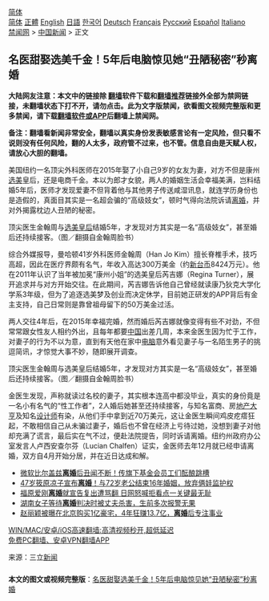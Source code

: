  <!-- 面包屑导航 --> <div class="breadcrumb"><!-- GTranslate: https://gtranslate.io/ -->  <div class="switcher notranslate">  <div class="selected">  <a href="#" onclick="return false;"> 简体</a>  </div>  <div class="option">  <a href="https://www.bannedbook.org" onclick="doGTranslate('zh-CN|zh-CN');jQuery('div.switcher div.selected a').html(jQuery(this).html());return false;" title="简体中文" class="nturl selected"> 简体</a>  <a href="https://www.bannedbook.org/zh-tw/" onclick="doGTranslate('zh-CN|zh-TW');jQuery('div.switcher div.selected a').html(jQuery(this).html());return false;" title="繁體中文" class="nturl"> 正體</a>  <a href="https://www.bannedbook.org/en/" onclick="doGTranslate('zh-CN|en');jQuery('div.switcher div.selected a').html(jQuery(this).html());return false;" title="English" class="nturl"> English</a>  <a href="https://www.bannedbook.org/ja/" onclick="doGTranslate('zh-CN|ja');jQuery('div.switcher div.selected a').html(jQuery(this).html());return false;" title="日本語" class="nturl"> 日語</a>  <a href="https://www.bannedbook.org/ko/" onclick="doGTranslate('zh-CN|ko');jQuery('div.switcher div.selected a').html(jQuery(this).html());return false;" title="한국어" class="nturl"> 한국어</a>  <a href="https://www.bannedbook.org/de/" onclick="doGTranslate('zh-CN|de');jQuery('div.switcher div.selected a').html(jQuery(this).html());return false;" title="Deutsch" class="nturl"> Deutsch</a>  <a href="https://www.bannedbook.org/fr/" onclick="doGTranslate('zh-CN|fr');jQuery('div.switcher div.selected a').html(jQuery(this).html());return false;" title="Français" class="nturl"> Français</a>  <a href="https://www.bannedbook.org/ru/" onclick="doGTranslate('zh-CN|ru');jQuery('div.switcher div.selected a').html(jQuery(this).html());return false;" title="Русский" class="nturl"> Русский</a>  <a href="https://www.bannedbook.org/es/" onclick="doGTranslate('zh-CN|es');jQuery('div.switcher div.selected a').html(jQuery(this).html());return false;" title="Español" class="nturl"> Español</a>  <a href="https://www.bannedbook.org/it/" onclick="doGTranslate('zh-CN|it');jQuery('div.switcher div.selected a').html(jQuery(this).html());return false;" title="Italiano" class="nturl"> Italiano</a>  </div>  </div>      <div class='breadcrumb-sub'><!-- Breadcrumb NavXT 6.3.0 --> <a href="https://www.bannedbook.org/" class="home">禁闻网</a> &gt; <a href="https://www.bannedbook.org/bnews/cnnews/" class="category">中国新闻</a> &gt; 正文</div></div><h2>名医甜娶选美千金！5年后电脑惊见她“丑陋秘密”秒离婚</h2> <p class="notice"><b>大陆网友注意：本文中的链接除 <a href="https://github.com/bannedbook/fanqiang" >翻墙</a>软件下载和<a href="https://github.com/killgcd/justmysocks/blob/master/README.md">翻墙推荐</a>链接外全部为禁网链接，未翻墙状态下打不开，请勿点击。此为文字版禁闻，欲看图文视频完整版和更多禁闻，请下载<a href="https://github.com/bannedbook/fanqiang">翻墙软件或APP</a>后翻墙上禁闻网。</p><p>备注：翻墙看新闻非常安全，翻墙以真实身份发表敏感言论有一定风险，但只看不说则没有任何风险，翻的人太多，政府管不过来，也不管。信息自由是天赋人权，请放心大胆的翻墙。</b></p>  <div class="entry"> <p>美国纽约一名顶尖外科医师在2015年娶了小自己9岁的女友为妻，对方不但是康州<a href="https://www.bannedbook.org/bnews/tag/%e9%80%89%e7%be%8e/" class="st_tag internal_tag" rel="tag" title="标签 选美 下的日志">选美</a>皇后，还是电商千金。本以为郎才女貌，两人的婚姻生活会幸福美满，岂料结婚5年后，医师才发现爱妻不但背着他与其他男子传送咸湿讯息，就连学历身份也是造假的，真面目其实是一名超会骗的“高级妓女”，顿时气得向法院诉请<a href="https://www.bannedbook.org/bnews/tag/%e7%a6%bb%e5%a9%9a/" class="st_tag internal_tag" rel="tag" title="标签 离婚 下的日志">离婚</a>，并对外揭露枕边人丑陋的秘密。</p> <p>顶尖医生金翰周与<a href="https://www.bannedbook.org/bnews/tag/%e9%80%89%e7%be%8e%e7%9a%87%e5%90%8e/" class="st_tag internal_tag" rel="tag" title="标签 选美皇后 下的日志">选美皇后</a>结婚5年，才发现对方其实是一名“高级妓女”，甚至婚后还持续接客。（图／翻摄自金翰周脸书）</p>  <p>综合外媒报导，曼哈顿41岁外科医师金翰周（Han Jo Kim）擅长脊椎手术，技巧高超，因此在医疗界颇有名气，年收入高达300万美金（约<a href="https://www.bannedbook.org/bnews/tag/%E6%96%B0%E5%8F%B0%E5%B8%81/" class="st_tag internal_tag" rel="tag" title="标签 新台币 下的日志">新台币</a>8424万元）。他在2011年认识了当年被加冕“康州小姐”的选美皇后芮吉娜（Regina Turner），展开追求并与对方开始交往。在此期间，芮吉娜告诉他自己曾经就读康乃狄克大学化学系3年级，但为了追逐选美梦及创业而决定休学，目前她正研发的APP背后有金主支持，自己日常则是靠曾祖母留下的50万美金过活。</p> <p>两人交往4年后，在2015年幸福完婚，然而婚后芮吉娜就像变得有些不对劲，不但常常跟女性友人相约外出，且每年都要<span class='wp_keywordlink_affiliate'><a href="https://www.bannedbook.org/" title="中国" target="_blank">中国</a></span>出差几周，本来金医生因为忙于工作，对妻子的行为不以为意，直到有天他在家中<a href="https://www.bannedbook.org/bnews/tag/%e7%94%b5%e8%84%91/" class="st_tag internal_tag" rel="tag" title="标签 电脑 下的日志">电脑</a>意外看见妻子与一名陌生男子的挑逗简讯，才惊觉大事不妙，随即展开调查。</p>  <p>顶尖医生金翰周与选美皇后结婚5年，才发现对方其实是一名“高级妓女”，甚至婚后还持续接客。（图／翻摄自金翰周脸书）</p> <p>金医生发现，声称就读过名校的妻子，其实根本连高中都没毕业，真实的身份竟是一名小有名气的“性工作者”，2人婚后她甚至还持续接客，与知名富商、房<a href="https://www.bannedbook.org/bnews/tag/%e5%9c%b0%e4%ba%a7%e5%a4%a7%e4%ba%a8/" class="st_tag internal_tag" rel="tag" title="标签 地产大亨 下的日志">地产大亨</a>及知名<a href="https://www.bannedbook.org/bnews/tag/%e8%ae%be%e8%ae%a1%e5%b8%88/" class="st_tag internal_tag" rel="tag" title="标签 设计师 下的日志">设计师</a>有染，从他们手中拿到近70万美元，这让金医生瞬间鸡皮疙瘩狂起，不敢相信自己从未骗过妻子，婚后也不曾在经济上亏待过她，没想到妻子对他却充满了谎言，最后实在气不过，便赴法院提告，同时诉请离婚。纽约州政府办公室发言人卢西安查尔芬（Lucian Chalfen）证实，金医师去年12月就已经申请离婚，双方自4月开始分居，并在近日达成和解。</p>  <ul class='op-related-articles' title='相关阅读'> <li><a href='https://www.bannedbook.org/bnews/cnnews/20210727/1594753.html' target='_blank'>微软比尔盖兹<b>离婚</b>后丑闻不断！传旗下基金会员工们酝酿跳槽</a></li> <li><a href='https://www.bannedbook.org/bnews/yule/20210725/1593675.html' target='_blank'>47岁筱原凉子宣布<b>离婚</b>！与72岁老公结束16年婚姻，放弃俩娃监护权</a></li> <li><a href='https://www.bannedbook.org/bnews/yule/20210725/1593667.html' target='_blank'>福原爱刚<b>离婚</b>就宣告复出遭骂翻 日网怒喊拒看点一关键最无耻</a></li> <li><a href='https://www.bannedbook.org/bnews/baitai/20210721/1591275.html' target='_blank'>湖南女子等待<b>离婚</b>判决时被丈夫杀害，生前多次报警无果</a></li> <li><a href='https://www.bannedbook.org/bnews/yule/20210721/1591056.html' target='_blank'>赵丽颖被曝在北京购买1亿豪宅，4年狂赚13.7亿，<b>离婚</b>后专注事业</a></li> </ul> <p class="texttj"> <a href="https://github.com/bannedbook/fanqiang/wiki/V2ray%E6%9C%BA%E5%9C%BA" target="_blank">WIN/MAC/安卓/iOS高速翻墙:高清视频秒开,超低延迟</a><br/> <a href="https://github.com/bannedbook/fanqiang/wiki/%E7%A6%81%E9%97%BB%E7%BD%91%E5%AE%89%E5%8D%93%E7%BF%BB%E5%A2%99%E6%96%B0%E9%97%BBAPP" target="_blank">免费PC翻墙、安卓VPN翻墙APP</a></p><p> 来源：三立<span class='wp_keywordlink_affiliate'><a href="https://www.bannedbook.org/" title="新闻">新闻</a></span> </p> <a name='sharetosocial'></a>  <div style="margin-bottom:5px;padding-bottom:5px;clear:both"> <div id="archive-pix-1" class="banner-ads"> <!-- AuctionX Display platform tag START --> <div id="26318x728x90x621x_ADSLOT2" clicktrack="%%CLICK_URL_ESC%%"></div> <!-- AuctionX Display platform tag END --> </div> <div id="archive-pix-2" class="banner-ads"> <!-- AuctionX Display platform tag START --> <div id="26315x300x250x621x_ADSLOT2" clicktrack="%%CLICK_URL_ESC%%"></div> <!-- AuctionX Display platform tag END --> </div> </div>  <div id="archive-pix-1" class="banner-ads"> <!-- AuctionX Display platform tag START --> <div id="26318x728x90x621x_ADSLOT3" clicktrack="%%CLICK_URL_ESC%%"></div> <!-- AuctionX Display platform tag END --> </div> <div><b>本文的图文或视频完整版</b>：<a href='https://www.bannedbook.org/bnews/cnnews/20210728/1595443.html'>名医甜娶选美千金！5年后电脑惊见她“丑陋秘密”秒离婚</a></div>  </div><!--END ENTRY--> 